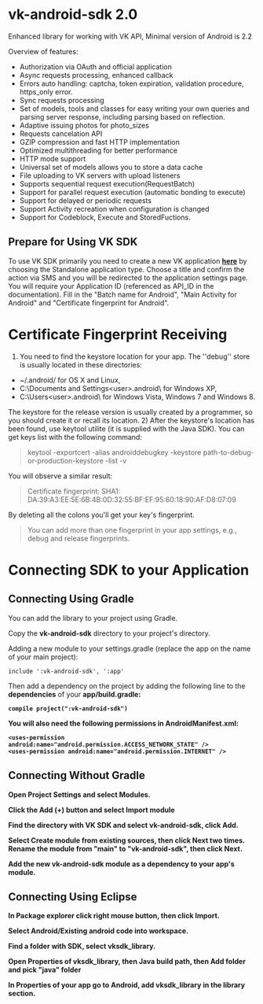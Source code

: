 vk-android-sdk 2.0
==========

Enhanced library for working with VK API, Minimal version of Android is 2.2

Overview of features:

* Authorization via OAuth and official application
* Async requests processing, enhanced callback
* Errors auto handling: captcha, token expiration, validation procedure, https_only error.
* Sync requests processing
* Set of models, tools and classes for easy writing your own queries and parsing server response, including parsing based on reflection.
* Adaptive issuing photos for photo_sizes
* Requests cancelation API
* GZIP compression and fast HTTP implementation
* Optimized multithreading for better performance
* HTTP mode support
* Universal set of models allows you to store a data cache
* File uploading to VK servers with upload listeners
* Supports sequential request execution(RequestBatch)
* Support for parallel request execution (automatic bonding to execute)
* Support for delayed or periodic requests
* Support Activity recreation when configuration is changed
* Support for Codeblock, Execute and StoredFuctions.

Prepare for Using VK SDK
----------
To use VK SDK primarily you need to create a new VK application  <b>[here](https://vk.com/editapp?act=create)</b> by choosing the Standalone application type. Choose a title and confirm the action via SMS and you will be redirected to the application settings page. 
You will require your Application ID (referenced as API_ID in the documentation). Fill in the "Batch name for Android", "Main Activity for Android" and "Certificate fingerprint for Android". 

Certificate Fingerprint Receiving
==========

1) You need to find the keystore location for your app. The ''debug'' store is usually located in these directories:
* ~/.android/ for OS X and Linux, 
* C:\Documents and Settings\<user>\.android\ for Windows XP, 
* C:\Users\<user>\.android\ for Windows Vista, Windows 7 and Windows 8.

The keystore for the release version is usually created by a programmer, so you should create it or recall its location. 
2) After the keystore's location has been found, use keytool utilite (it is supplied with the Java SDK). You can get keys list with the following command:
<blockquote>keytool -exportcert -alias androiddebugkey -keystore path-to-debug-or-production-keystore -list -v</blockquote>
You will observe a similar result:
 <blockquote>Certificate fingerprint: SHA1: DA:39:A3:EE:5E:6B:4B:0D:32:55:BF:EF:95:60:18:90:AF:D8:07:09</blockquote>
By deleting all the colons you'll get your key's fingerprint.

<blockquote>You can add more than one fingerprint in your app settings, e.g., debug and release fingerprints.</blockquote>

Connecting SDK to your Application
==========

Connecting Using Gradle
----------
You can add the library to your project using Gradle.

Copy the <b>vk-android-sdk</b> directory to your project's directory.

Adding a new module to your settings.gradle (replace the app on the name of your main project):

```
include ':vk-android-sdk', ':app' 
```
Then add a dependency on the project by adding the following line to the <b>dependencies</b> of your <b>app/build.gradle<b>: 
```
compile project(":vk-android-sdk") 
```

You will also need the following permissions in <b>AndroidManifest.xml</b>:

```
<uses-permission android:name="android.permission.ACCESS_NETWORK_STATE" /> 
<uses-permission android:name="android.permission.INTERNET" /> 
```

Connecting Without Gradle
----------

Open <b>Project Settings</b> and select <b>Modules</b>.

Click the <b>Add</b> (+) button and select <b>Import module</b>

Find the directory with VK SDK and select <b>vk-android-sdk</b>, click <b>Add</b>.

Select <b>Create module from existing sources</b>, then click <b>Next</b> two times. Rename the module from "main" to "vk-android-sdk", then click <b>Next</b>.

Add the new <b>vk-android-sdk</b> module as a dependency to your app's module.

Connecting Using Eclipse
----------

In <b>Package explorer</b> click right mouse button, then click <b>Import</b>.

Select <b>Android/Existing android code into workspace</b>.

Find a folder with SDK, select <b>vksdk_library</b>.

Open Properties of vksdk_library, then Java build path, then Add folder and pick "java" folder

In <b>Properties</b> of your app go to <b>Android</b>, add <b>vksdk_library</b> in the <b>library</b> section.

